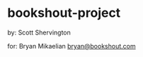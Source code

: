 bookshout-project
=================

by: Scott Shervington

for: Bryan Mikaelian <bryan@bookshout.com>
